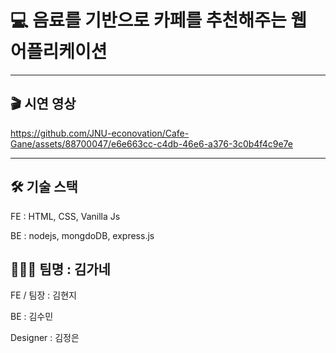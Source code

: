 # 💻 음료를 기반으로 카페를 추천해주는 웹 어플리케이션

---
## 🎬 시연 영상

https://github.com/JNU-econovation/Cafe-Gane/assets/88700047/e6e663cc-c4db-46e6-a376-3c0b4f4c9e7e

---

## 🛠️ 기술 스택
FE : HTML, CSS, Vanilla Js

BE : nodejs, mongdoDB, express.js

## 👩‍👧‍👧 팀명 : 김가네
FE / 팀장 : 김현지

BE : 김수민

Designer : 김정은


